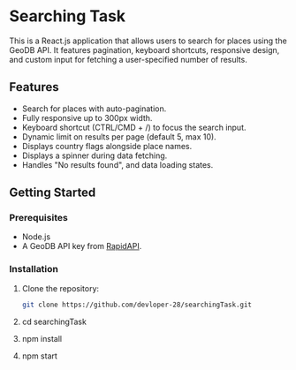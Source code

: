 # Searching Task

This is a React.js application that allows users to search for places using the GeoDB API. It features pagination, keyboard shortcuts, responsive design, and custom input for fetching a user-specified number of results.

## Features

- Search for places with auto-pagination.
- Fully responsive up to 300px width.
- Keyboard shortcut (CTRL/CMD + /) to focus the search input.
- Dynamic limit on results per page (default 5, max 10).
- Displays country flags alongside place names.
- Displays a spinner during data fetching.
- Handles "No results found", and data loading states.

## Getting Started

### Prerequisites

- Node.js
- A GeoDB API key from [RapidAPI](https://rapidapi.com/wirefreethought/api/geodb-cities).

### Installation

1. Clone the repository:

   ```bash
   git clone https://github.com/devloper-28/searchingTask.git

2. cd searchingTask
3. npm install
4. npm start
